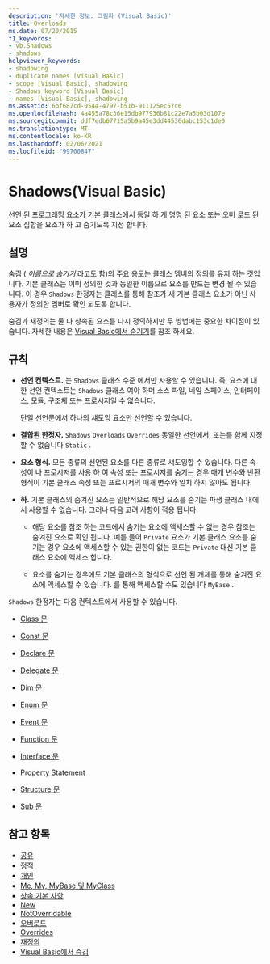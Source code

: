 ```yaml
---
description: '자세한 정보: 그림자 (Visual Basic)'
title: Overloads
ms.date: 07/20/2015
f1_keywords:
- vb.Shadows
- shadows
helpviewer_keywords:
- shadowing
- duplicate names [Visual Basic]
- scope [Visual Basic], shadowing
- Shadows keyword [Visual Basic]
- names [Visual Basic], shadowing
ms.assetid: 6bf687cd-0544-4797-b51b-911125ec57c6
ms.openlocfilehash: 4a455a78c36e15db977936b81c22e7a5b03d107e
ms.sourcegitcommit: ddf7edb67715a5b9a45e3dd44536dabc153c1de0
ms.translationtype: MT
ms.contentlocale: ko-KR
ms.lasthandoff: 02/06/2021
ms.locfileid: "99700847"
---
```

# <a name="shadows-visual-basic"></a>Shadows(Visual Basic)

선언 된 프로그래밍 요소가 기본 클래스에서 동일 하 게 명명 된 요소 또는 오버 로드 된 요소 집합을 요소가 하 고 숨기도록 지정 합니다.

## <a name="remarks"></a>설명

숨김 ( *이름으로 숨기기* 라고도 함)의 주요 용도는 클래스 멤버의 정의를 유지 하는 것입니다. 기본 클래스는 이미 정의한 것과 동일한 이름으로 요소를 만드는 변경 될 수 있습니다. 이 경우 `Shadows` 한정자는 클래스를 통해 참조가 새 기본 클래스 요소가 아닌 사용자가 정의한 멤버로 확인 되도록 합니다.

숨김과 재정의는 둘 다 상속된 요소를 다시 정의하지만 두 방법에는 중요한 차이점이 있습니다. 자세한 내용은 [Visual Basic에서 숨기기](../../programming-guide/language-features/declared-elements/shadowing.md)를 참조 하세요.

## <a name="rules"></a>규칙

- **선언 컨텍스트.** 는 `Shadows` 클래스 수준 에서만 사용할 수 있습니다. 즉, 요소에 대 한 선언 컨텍스트는 `Shadows` 클래스 여야 하며 소스 파일, 네임 스페이스, 인터페이스, 모듈, 구조체 또는 프로시저일 수 없습니다.

  단일 선언문에서 하나의 섀도잉 요소만 선언할 수 있습니다.

- **결합된 한정자.** `Shadows` `Overloads` `Overrides` 동일한 선언에서, 또는를 함께 지정할 수 없습니다 `Static` .

- **요소 형식.** 모든 종류의 선언된 요소를 다른 종류로 섀도잉할 수 있습니다. 다른 속성이 나 프로시저를 사용 하 여 속성 또는 프로시저를 숨기는 경우 매개 변수와 반환 형식이 기본 클래스 속성 또는 프로시저의 매개 변수와 일치 하지 않아도 됩니다.

- **하.** 기본 클래스의 숨겨진 요소는 일반적으로 해당 요소를 숨기는 파생 클래스 내에서 사용할 수 없습니다. 그러나 다음 고려 사항이 적용 됩니다.

  - 해당 요소를 참조 하는 코드에서 숨기는 요소에 액세스할 수 없는 경우 참조는 숨겨진 요소로 확인 됩니다. 예를 들어 `Private` 요소가 기본 클래스 요소를 숨기는 경우 요소에 액세스할 수 있는 권한이 없는 코드는 `Private` 대신 기본 클래스 요소에 액세스 합니다.

  - 요소를 숨기는 경우에도 기본 클래스의 형식으로 선언 된 개체를 통해 숨겨진 요소에 액세스할 수 있습니다. 를 통해 액세스할 수도 있습니다 `MyBase` .

`Shadows` 한정자는 다음 컨텍스트에서 사용할 수 있습니다.

- [Class 문](../statements/class-statement.md)

- [Const 문](../statements/const-statement.md)

- [Declare 문](../statements/declare-statement.md)

- [Delegate 문](../statements/delegate-statement.md)

- [Dim 문](../statements/dim-statement.md)

- [Enum 문](../statements/enum-statement.md)

- [Event 문](../statements/event-statement.md)

- [Function 문](../statements/function-statement.md)

- [Interface 문](../statements/interface-statement.md)

- [Property Statement](../statements/property-statement.md)

- [Structure 문](../statements/structure-statement.md)

- [Sub 문](../statements/sub-statement.md)

## <a name="see-also"></a>참고 항목

- [공유](shared.md)
- [정적](static.md)
- [개인](private.md)
- [Me, My, MyBase 및 MyClass](../../programming-guide/program-structure/me-my-mybase-and-myclass.md)
- [상속 기본 사항](../../programming-guide/language-features/objects-and-classes/inheritance-basics.md)
- [New](mustoverride.md)
- [NotOverridable](notoverridable.md)
- [오버로드](overloads.md)
- [Overrides](overridable.md)
- [재정의](overrides.md)
- [Visual Basic에서 숨김](../../programming-guide/language-features/declared-elements/shadowing.md)
